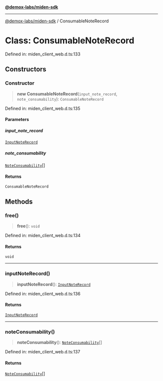 [**@demox-labs/miden-sdk**](../README.md)

***

[@demox-labs/miden-sdk](../README.md) / ConsumableNoteRecord

# Class: ConsumableNoteRecord

Defined in: miden\_client\_web.d.ts:133

## Constructors

### Constructor

> **new ConsumableNoteRecord**(`input_note_record`, `note_consumability`): `ConsumableNoteRecord`

Defined in: miden\_client\_web.d.ts:135

#### Parameters

##### input\_note\_record

[`InputNoteRecord`](InputNoteRecord.md)

##### note\_consumability

[`NoteConsumability`](NoteConsumability.md)[]

#### Returns

`ConsumableNoteRecord`

## Methods

### free()

> **free**(): `void`

Defined in: miden\_client\_web.d.ts:134

#### Returns

`void`

***

### inputNoteRecord()

> **inputNoteRecord**(): [`InputNoteRecord`](InputNoteRecord.md)

Defined in: miden\_client\_web.d.ts:136

#### Returns

[`InputNoteRecord`](InputNoteRecord.md)

***

### noteConsumability()

> **noteConsumability**(): [`NoteConsumability`](NoteConsumability.md)[]

Defined in: miden\_client\_web.d.ts:137

#### Returns

[`NoteConsumability`](NoteConsumability.md)[]
